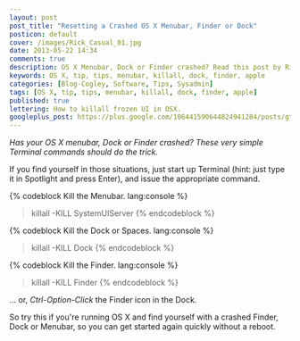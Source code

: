 ```yaml
---
layout: post
post_title: "Resetting a Crashed OS X Menubar, Finder or Dock"
posticon: default
cover: /images/Rick_Casual_01.jpg
date: 2013-05-22 14:34
comments: true
description: OS X Menubar, Dock or Finder crashed? Read this post by Rick Cogley on how to reset it.
keywords: OS X, tip, tips, menubar, killall, dock, finder, apple
categories: [Blog-Cogley, Software, Tips, Sysadmin]
tags: [OS X, tip, tips, menubar, killall, dock, finder, apple]
published: true
lettering: How to killall frozen UI in OSX.
googleplus_post: https://plus.google.com/106441590644824941284/posts/gt84GQtzYRC
---
```


_Has your OS X menubar, Dock or Finder crashed? These very simple Terminal commands should do the trick._

<!--more--> 

If you find yourself in those situations, just start up Terminal (hint: just type it in Spotlight and press Enter), and issue the appropriate command. 

{% codeblock Kill the Menubar. lang:console %}
>killall -KILL SystemUIServer
{% endcodeblock %}

{% codeblock Kill the Dock or Spaces. lang:console %}
>killall -KILL Dock
{% endcodeblock %}

{% codeblock Kill the Finder. lang:console %}
>killall -KILL Finder
{% endcodeblock %}

... or, _Ctrl-Option-Click_ the Finder icon in the Dock. 

So try this if you're running OS X and find yourself with a crashed Finder, Dock or Menubar, so you can get started again quickly without a reboot. 
